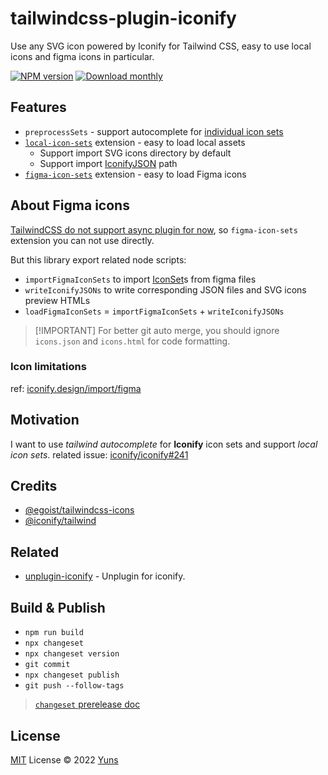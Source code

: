 # tailwindcss-plugin-iconify

Use any SVG icon powered by Iconify for Tailwind CSS, easy to use local icons and figma icons in particular.

[![NPM version](https://img.shields.io/npm/v/tailwindcss-plugin-iconify?color=a1b858&label=)](https://www.npmjs.com/package/tailwindcss-plugin-iconify) [![Download monthly](https://img.shields.io/npm/dm/tailwindcss-plugin-iconify.svg)](https://www.npmjs.com/package/tailwindcss-plugin-iconify)

## Features

- `preprocessSets` - support autocomplete for [individual icon sets](https://iconify.design/docs/icons/json.html)
- [`local-icon-sets`](./src/extensions/local-icon-sets.ts) extension - easy to load local assets
  - Support import SVG icons directory by default
  - Support import [IconifyJSON](https://iconify.design/docs/types/iconify-json.html) path
- [`figma-icon-sets`](./src/extensions/figma-icon-sets/index.ts) extension - easy to load Figma icons

## About Figma icons

[TailwindCSS do not support async plugin for now](https://github.com/tailwindlabs/tailwindcss/discussions/7277), so `figma-icon-sets` extension you can not use directly.

But this library export related node scripts:

- `importFigmaIconSets` to import [IconSet](https://iconify.design/docs/libraries/tools/icon-set/#iconset-class)s from figma files
- `writeIconifyJSONs` to write corresponding JSON files and SVG icons preview HTMLs
- `loadFigmaIconSets` = `importFigmaIconSets` + `writeIconifyJSONs`

> [!IMPORTANT] For better git auto merge, you should ignore `icons.json` and `icons.html` for code formatting.

### Icon limitations

ref: [iconify.design/import/figma](https://iconify.design/docs/libraries/tools/import/figma/#limitations)

## Motivation

I want to use _tailwind autocomplete_ for **Iconify** icon sets and support _local icon sets_. related issue: [iconify/iconify#241](https://github.com/iconify/iconify/issues/241)

## Credits

- [@egoist/tailwindcss-icons](https://github.com/egoist/tailwindcss-icons)
- [@iconify/tailwind](https://github.com/iconify/iconify/tree/main/plugins/tailwind?rgh-link-date=2023-08-13T05%3A08%3A09Z)

## Related

- [unplugin-iconify](https://github.com/yunsii/unplugin-iconify) - Unplugin for iconify.

## Build & Publish

- `npm run build`
- `npx changeset`
- `npx changeset version`
- `git commit`
- `npx changeset publish`
- `git push --follow-tags`

> [`changeset` prerelease doc](https://github.com/changesets/changesets/blob/main/docs/prereleases.md)

## License

[MIT](./LICENSE) License © 2022 [Yuns](https://github.com/yunsii)
